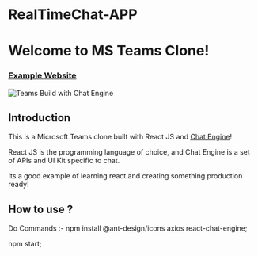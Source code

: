 # RealTimeChat-APP

# Welcome to MS Teams Clone!

### [Example Website](https://mishraa.netlify.app/)

![Teams Build with Chat Engine](https://i.ibb.co/vDhx8Md/Whats-App-Image-2021-01-26-at-02-01-43.jpg)

## Introduction

This is a Microsoft Teams clone built with React JS and [Chat Engine](https://chatengine.io)!

React JS is the programming language of choice, and Chat Engine is a set of APIs and UI Kit specific to chat.

Its a good example of learning react and creating something production ready!

## How to use ?
Do Commands :-
npm install @ant-design/icons axios react-chat-engine;

npm start;